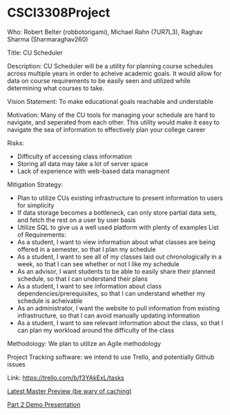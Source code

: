# CSCI3308Project
Who: Robert Belter (robbotorigami), Michael Rahn (7UR7L3), Raghav Sharma (Sharmaraghav260)

Title: CU Scheduler

Description: CU Scheduler will be a utility for planning course schedules across multiple years in order to acheive academic goals. It would allow for data on course requirements to be easily seen and utilized while determining what courses to take.

Vision Statement: To make educational goals reachable and understable

Motivation: Many of the CU tools for managing your schedule are hard to navigate, and seperated from each other. This utility would make it easy to navigate the sea of information to effectively plan your college career

Risks:
 - Difficulty of accessing class information
 - Storing all data may take a lot of server space
 - Lack of experience with web-based data managment
 
Mitigation Strategy:
 - Plan to utilize CUs existing infrastructure to present information to users for simplicity
 - If data storage becomes a bottleneck, can only store partial data sets, and fetch the rest on a user by user basis
 - Utilize SQL to give us a well used platform with plenty of examples
List of Requirements:
 - As a student, I want to view information about what classes are being offered in a semester, so that I plan my schedule
 - As a student, I want to see all of my classes laid out chronologically in a week, so that I can see whether or not I like my schedule
 - As an advisor, I want students to be able to easily share their planned schedule, so that I can understand their plans
 - As a student, I want to see information about class dependencies/prerequisites, so that I can understand whether my schedule is acheivable
 - As an administrator, I want the website to pull information from existing infrastructure, so that I can avoid manually updating information
 - As a student, I want to see relevant information about the class, so that I can plan my workload around the difficulty of the class
 
Methodology: We plan to utilize an Agile methodology

Project Tracking software: we intend to use Trello, and potentially Github issues

Link: https://trello.com/b/f3YAkExL/tasks


[Latest Master Preview (be wary of caching)](http://htmlpreview.github.io/?https://github.com/robbotorigami/CSCI3308Project/blob/master/index.html)

[Part 2 Demo Presentation](https://docs.google.com/presentation/d/10fvtCiHCuii0phYofOP2jvLumiXRMDdUO2DaOeJoV_w/edit?usp=sharing)
